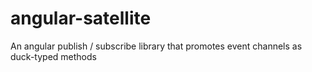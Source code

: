 # angular-satellite
An angular publish / subscribe library that promotes event channels as duck-typed methods
